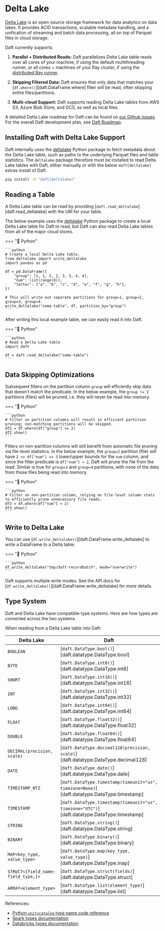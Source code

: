# Delta Lake

[Delta Lake](https://delta.io/) is an open-source storage framework for data analytics on data lakes. It provides ACID transactions, scalable metadata handling, and a unification of streaming and batch data processing, all on top of Parquet files in cloud storage.

Daft currently supports:

1. **Parallel + Distributed Reads:** Daft parallelizes Delta Lake table reads over all cores of your machine, if using the default multithreading runner, or all cores + machines of your Ray cluster, if using the [distributed Ray runner](../distributed.md).

2. **Skipping Filtered Data:** Daft ensures that only data that matches your [`df.where()`][daft.DataFrame.where] filter will be read, often skipping entire files/partitions.

3. **Multi-cloud Support:** Daft supports reading Delta Lake tables from AWS S3, Azure Blob Store, and GCS, as well as local files.

A detailed Delta Lake roadmap for Daft can be found on [our Github issues](https://github.com/Eventual-Inc/Daft/issues/2457). For the overall Daft development plan, see [Daft Roadmap](../roadmap.md).

## Installing Daft with Delta Lake Support

Daft internally uses the [deltalake](https://pypi.org/project/deltalake/) Python package to fetch metadata about the Delta Lake table, such as paths to the underlying Parquet files and table statistics. The `deltalake` package therefore must be installed to read Delta Lake tables with Daft, either manually or with the below `daft[deltalake]` extras install of Daft.

```bash
pip install -U "daft[deltalake]"
```

## Reading a Table

A Delta Lake table can be read by providing [`daft.read_deltalake`][daft.read_deltalake] with the URI for your table.

The below example uses the [deltalake](https://pypi.org/project/deltalake/) Python package to create a local Delta Lake table for Daft to read, but Daft can also read Delta Lake tables from all of the major cloud stores.

=== "🐍 Python"

    ```python
    # Create a local Delta Lake table.
    from deltalake import write_deltalake
    import pandas as pd

    df = pd.DataFrame({
        "group": [1, 1, 2, 2, 3, 3, 4, 4],
        "num": list(range(8)),
        "letter": ["a", "b", "c", "d", "e", "f", "g", "h"],
    })

    # This will write out separate partitions for group=1, group=2, group=3, group=4.
    write_deltalake("some-table", df, partition_by="group")
    ```

After writing this local example table, we can easily read it into Daft.

=== "🐍 Python"

    ```python
    # Read a Delta Lake table
    import daft

    df = daft.read_deltalake("some-table")
    ```

## Data Skipping Optimizations

Subsequent filters on the partition column `group` will efficiently skip data that doesn't match the predicate. In the below example, the `group != 2` partitions (files) will be pruned, i.e. they will never be read into memory.

=== "🐍 Python"

    ```python
    # Filter on partition columns will result in efficient partition pruning; non-matching partitions will be skipped.
    df2 = df.where(df["group"] == 2)
    df2.show()
    ```

Filters on non-partition columns will still benefit from automatic file pruning via file-level statistics. In the below example, the `group=2` partition (file) will have `2 <= df["num"] <= 3` lower/upper bounds for the `num` column, and since the filter predicate is `df["num"] < 2`, Daft will prune the file from the read. Similar is true for `group=3` and `group=4` partitions, with none of the data from those files being read into memory.

=== "🐍 Python"

    ```python
    # Filter on non-partition column, relying on file-level column stats to efficiently prune unnecessary file reads.
    df3 = df.where(df["num"] < 2)
    df3.show()
    ```

## Write to Delta Lake

You can use [`df.write_deltalake()`][daft.DataFrame.write_deltalake] to write a DataFrame to a Delta table:

=== "🐍 Python"

    ```python
    df.write_deltalake("tmp/daft-recordbatch", mode="overwrite")
    ```

Daft supports multiple write modes. See the API docs for [`df.write_deltalake()`][daft.DataFrame.write_deltalake] for more details.

## Type System

Daft and Delta Lake have compatible type systems. Here are how types are converted across the two systems.

When reading from a Delta Lake table into Daft:

| Delta Lake                          | Daft                                                                                         |
| ----------------------------------- | -------------------------------------------------------------------------------------------- |
| `BOOLEAN`                           | [`daft.DataType.bool()`][daft.datatype.DataType.bool]                                        |
| `BYTE`                              | [`daft.DataType.int8()`][daft.datatype.DataType.int8]                                        |
| `SHORT`                             | [`daft.DataType.int16()`][daft.datatype.DataType.int16]                                      |
| `INT`                               | [`daft.DataType.int32()`][daft.datatype.DataType.int32]                                      |
| `LONG`                              | [`daft.DataType.int64()`][daft.datatype.DataType.int64]                                      |
| `FLOAT`                             | [`daft.DataType.float32()`][daft.datatype.DataType.float32]                                  |
| `DOUBLE`                            | [`daft.DataType.float64()`][daft.datatype.DataType.float64]                                  |
| `DECIMAL(precision, scale)`         | [`daft.DataType.decimal128(precision, scale)`][daft.datatype.DataType.decimal128]            |
| `DATE`                              | [`daft.DataType.date()`][daft.datatype.DataType.date]                                        |
| `TIMESTAMP_NTZ`                     | [`daft.DataType.timestamp(timeunit="us", timezone=None)`][daft.datatype.DataType.timestamp]  |
| `TIMESTAMP`                         | [`daft.DataType.timestamp(timeunit="us", timezone="UTC")`][daft.datatype.DataType.timestamp] |
| `STRING`                            | [`daft.DataType.string()`][daft.datatype.DataType.string]                                    |
| `BINARY`                            | [`daft.DataType.binary()`][daft.datatype.DataType.binary]                                    |
| `MAP<key_type, value_type>`         | [`daft.DataType.map(key_type, value_type)`][daft.datatype.DataType.map]                      |
| `STRUCT<[field_name: field_type,]>` | [`daft.DataType.struct(fields)`][daft.datatype.DataType.struct]                              |
| `ARRAY<element_type>`               | [`daft.DataType.list(element_type)`][daft.datatype.DataType.list]                            |

References:

* [Python `unitycatalog` type name code reference](https://github.com/unitycatalog/unitycatalog-python/blob/main/src/unitycatalog/types/table_info.py)
* [Spark types documentation](https://spark.apache.org/docs/latest/api/python/reference/pyspark.sql/data_types.html)
* [Databricks types documentation](https://docs.databricks.com/aws/en/sql/language-manual/sql-ref-datatypes)
